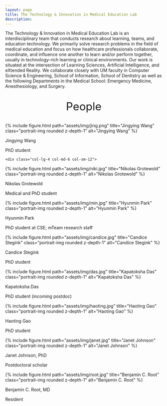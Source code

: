 ```yaml
---
layout: page
title: The Technology & Innovation in Medical Education Lab
description:
---
```


<div class="special-class" markdown="1">
The Technology & Innovation in Medical Education Lab is an interdisciplinary team that conducts research about learning, teams, and education technology. We primarily solve research problems in the field of medical education and focus on how healthcare professionals collaborate, coordinate, and influence one another to learn and/or perform together, usually in technology-rich learning or clinical environments. Our work is situated at the intersection of Learning Sciences, Artificial Intelligence, and eXtended Reality. We collaborate closely with UM faculty in Computer Science & Engineering, School of Information, School of Dentistry as well as the following Departments in the Medical School: Emergency Medicine, Anesthesiology, and Surgery.
</div>
<div class="special-class" markdown="1">
<p style="font-size:35px; text-align:center; margin-bottom:2rem;">People</p>
</div>
<style>
.portrait-img {
  width: 220px !important;
  height: 220px !important;
  object-fit: cover !important;
  display: block;
  margin-left: auto;
  margin-right: auto;
  box-shadow: 0 2px 8px rgba(0,0,0,0.1);
}

.caption {
  text-align: center;
  margin-top: 15px;
  height: 80px;
  display: flex;
  flex-direction: column;
  justify-content: flex-start;
}

.caption p {
  margin-bottom: 0.25rem;
}

.team-member {
  margin-bottom: 3rem;
  display: flex;
  flex-direction: column;
  align-items: center;
}
</style>
<div class="container">
  <div class="row align-items-start">
    <div class="col-lg-4 col-md-6 col-sm-12">
      <div class="team-member">
        {% include figure.html path="assets/img/jing.png" title="Jingying Wang" class="portrait-img rounded z-depth-1" alt="Jingying Wang" %}
        <div class="caption">
          <p class="font-weight-bold">Jingying Wang</p> 
          <p>PhD student</p>
        </div>
      </div>
    </div>

    <div class="col-lg-4 col-md-6 col-sm-12">
  <div class="team-member">
    {% include figure.html path="assets/img/niki.jpg" title="Nikolas Grotewold" class="portrait-img rounded z-depth-1" alt="Nikolas Grotewold" %}
    <div class="caption">
      <p class="font-weight-bold">Nikolas Grotewold</p> 
      <p>Medical and PhD student</p>
    </div>
  </div>
</div>

<div class="col-lg-4 col-md-6 col-sm-12">
  <div class="team-member">
    {% include figure.html path="assets/img/min.jpg" title="Hyunmin Park" class="portrait-img rounded z-depth-1" alt="Hyunmin Park" %}
    <div class="caption">
      <p class="font-weight-bold">Hyunmin Park</p> 
      <p>PhD student at CSE; mTeam research staff</p>
    </div>
  </div>
</div>

<div class="col-lg-4 col-md-6 col-sm-12">
  <div class="team-member">
    {% include figure.html path="assets/img/candice.jpg" title="Candice Stegink" class="portrait-img rounded z-depth-1" alt="Candice Stegink" %}
    <div class="caption">
      <p class="font-weight-bold">Candice Stegink</p>   
      <p>PhD student</p>
    </div>
  </div>
</div>

<div class="col-lg-4 col-md-6 col-sm-12">
  <div class="team-member">
    {% include figure.html path="assets/img/das.jpg" title="Kapatoksha Das" class="portrait-img rounded z-depth-1" alt="Kapatoksha Das" %}
    <div class="caption">
      <p class="font-weight-bold">Kapatoksha Das</p> 
      <p>PhD student (incoming postdoc)</p>
    </div>
  </div>
</div>

<div class="col-lg-4 col-md-6 col-sm-12">
  <div class="team-member">
    {% include figure.html path="assets/img/haoting.jpg" title="Haoting Gao" class="portrait-img rounded z-depth-1" alt="Haoting Gao" %}
    <div class="caption">
      <p class="font-weight-bold">Haoting Gao</p> 
      <p>PhD student</p>
    </div>
  </div>
</div>

<div class="col-lg-4 col-md-6 col-sm-12">
  <div class="team-member">
    {% include figure.html path="assets/img/janet.jpg" title="Janet Johnson" class="portrait-img rounded z-depth-1" alt="Janet Johnson" %}
    <div class="caption">
      <p class="font-weight-bold">Janet Johnson, PhD</p> 
      <p>Postdoctoral scholar</p>
    </div>
  </div>
</div>

<div class="col-lg-4 col-md-6 col-sm-12">
  <div class="team-member">
    {% include figure.html path="assets/img/root.jpg" title="Benjamin C. Root" class="portrait-img rounded z-depth-1" alt="Benjamin C. Root" %}
    <div class="caption">
      <p class="font-weight-bold">Benjamin C. Root, MD</p> 
      <p>Resident</p>
    </div>
  </div>
</div>
